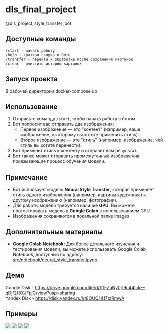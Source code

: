# dls_final_project

@dls_project_style_transfer_bot

## Доступные команды
    /start - начать работу
    /help - краткая сводка о боте
    /transfer - перейти к обработке после сохранения картинок
    /clear - очистить историю картинок

## Запуск проекта
В рабочей директории
docker-compose up  

## Использование
1. Отправьте команду `/start`, чтобы начать работу с ботом.
2. Бот попросит вас отправить два изображения:
    - Первое изображение — это "контент" (например, ваше изображение, к которому вы хотите применить стиль).
    - Второе изображение — это "стиль" (например, изображение, чей стиль вы хотите перенести).
3. Бот применит стиль к контенту и отправит вам результат.
4. Бот также может отправить промежуточные изображения, показывающие процесс обучения модели.

## Примечание
- Бот использует модель **Neural Style Transfer**, которая применяет стиль одного изображения (например, картины художника) к другому изображению (например, фотографии).
- Для работы модели требуется наличие **GPU**. Вы можете протестировать модель в **Google Colab** с использованием GPU.
- Изображения сохраняются в локальной папке images

## Дополнительные материалы

- **Google Colab Notebook:** Для более детального изучения и тестирования модели, вы можете использовать Google Colab Notebook, доступный по адресу: [src/notebook/neural_style_transfer.ipynb](src/notebook/neural_style_transfer.ipynb).

## Демо
Google Disk - https://drive.google.com/file/d/1I1FZaNy0j19c44IckE-qDjf2f8XJFpjC/view?usp=sharing  
Yandex Disk - https://disk.yandex.ru/i/t8QUQHH7tzRmwA

## Примеры
![](src/images/demo/image_1.png)
![](src/images/demo/image_2.png)
![](src/images/demo/image_3.png)
![](src/images/demo/image_4.png)




